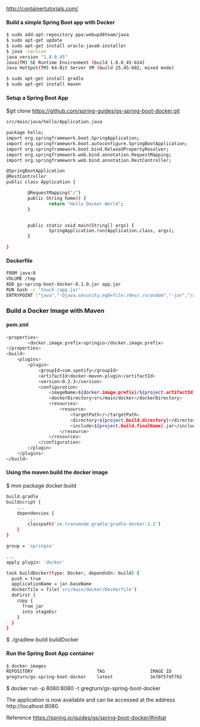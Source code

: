 http://containertutorials.com/

#### Build a simple Spring Boot app with Docker
```bash
$ sudo add-apt-repository ppa:webupd8team/java
$ sudo apt-get update
$ sudo apt-get install oracle-java8-installer
$ java -version
java version "1.8.0_45"
Java(TM) SE Runtime Environment (build 1.8.0_45-b14)
Java HotSpot(TM) 64-Bit Server VM (build 25.45-b02, mixed mode)

$ sudo apt-get install gradle
$ sudo apt-get install maven
```
#### Setup a Spring Boot App

$git clone https://github.com/spring-guides/gs-spring-boot-docker.git


```bash 
src/main/java/hello/Application.java

package hello;
import org.springframework.boot.SpringApplication;
import org.springframework.boot.autoconfigure.SpringBootApplication;
import org.springframework.boot.bind.RelaxedPropertyResolver;
import org.springframework.web.bind.annotation.RequestMapping;
import org.springframework.web.bind.annotation.RestController;

@SpringBootApplication
@RestController
public class Application {

        @RequestMapping("/")
        public String home() {
                return "Hello Docker World";
        }


        public static void main(String[] args) {
                SpringApplication.run(Application.class, args);
        }

}
```

#### Dockerfile

```bash 
FROM java:8
VOLUME /tmp
ADD gs-spring-boot-docker-0.1.0.jar app.jar
RUN bash -c 'touch /app.jar'
ENTRYPOINT ["java","-Djava.security.egd=file:/dev/./urandom","-jar","/app.jar"]
```


### Build a Docker Image with Maven
#### pom.xml
```bash 
<properties>
        <docker.image.prefix>springio</docker.image.prefix>
</properties>
<build>
    <plugins>
        <plugin>
            <groupId>com.spotify</groupId>
            <artifactId>docker-maven-plugin</artifactId>
            <version>0.2.3</version>
            <configuration>
                <imageName>${docker.image.prefix}/${project.artifactId}</imageName>
                <dockerDirectory>src/main/docker</dockerDirectory>
                <resources>
                    <resource>
                        <targetPath>/</targetPath>
                        <directory>${project.build.directory}</directory>
                        <include>${project.build.finalName}.jar</include>
                    </resource>
                </resources>
            </configuration>
        </plugin>
    </plugins>
</build>
````

#### Using the maven build the docker image

$ mvn package docker:build

```bash 
build.gradle
buildscript {
    ...
    dependencies {
        ...
        classpath('se.transmode.gradle:gradle-docker:1.2')
    }
}

group = 'springio'

...
apply plugin: 'docker'

task buildDocker(type: Docker, dependsOn: build) {
  push = true
  applicationName = jar.baseName
  dockerfile = file('src/main/docker/Dockerfile')
  doFirst {
    copy {
      from jar
      into stageDir
    }
  }
}
```


$ ./gradlew build buildDocker

#### Run the Spring Boot App container

```bash 
$ docker images
REPOSITORY                        TAG                 IMAGE ID            CREATED             VIRTUAL SIZE
gregturn/gs-spring-boot-docker    latest              3e70f57df702        21 hours ago        841.4 MB
```

$ docker run -p 8080:8080 -t gregturn/gs-spring-boot-docker

The application is now available and can be accessed at the address http://localhost:8080.

Reference
https://spring.io/guides/gs/spring-boot-docker/#initial
